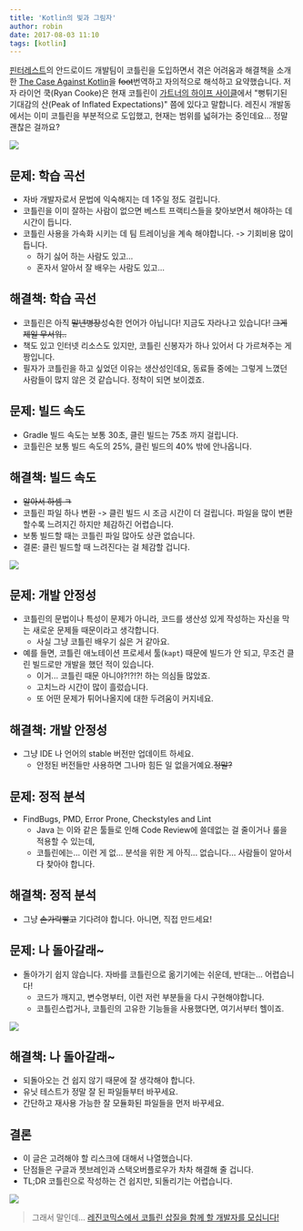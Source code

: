 ```yaml
---
title: 'Kotlin의 빛과 그림자'
author: robin
date: 2017-08-03 11:10
tags: [kotlin]
---
```


[핀터레스트](http://pinterest.com)의 안드로이드 개발팀이 코틀린을 도입하면서 겪은 어려움과 해결책을 소개한
[The Case Against Kotlin](https://medium.com/@Pinterest_Engineering/the-case-against-kotlin-2c574cb87953)을 ~~foot~~번역하고 자의적으로 해석하고 요약했습니다.
저자 라이언 쿡(Ryan Cooke)은 현재 코틀린이 [가트너의 하이프 사이클](https://en.wikipedia.org/wiki/Hype_cycle)에서 "뻥튀기된 기대감의 산(Peak of Inflated Expectations)" 쯤에 있다고 말합니다.
레진시 개발동에서는 이미 코틀린을 부분적으로 도입했고, 현재는 범위를 넓혀가는 중인데요... 정말 괜찮은 걸까요?
<!--more-->

![](/files/2017-08-03-the-case-against-kotlin/kotlin_in_hype_cycle.png)

## 문제: 학습 곡선

* 자바 개발자로서 문법에 익숙해지는 데 1주일 정도 걸립니다.
* 코틀린을 이미 잘하는 사람이 없으면 베스트 프랙티스들을 찾아보면서 해야하는 데 시간이 듭니다.
* 코틀린 사용을 가속화 시키는 데 팀 트레이닝을 계속 해야합니다. -> 기회비용 많이 듭니다.
	* 하기 싫어 하는 사람도 있고...
	* 혼자서 알아서 잘 배우는 사람도 있고...

## 해결책: 학습 곡선

* 코틀린은 아직 ~~말년병장~~성숙한 언어가 아닙니다! 지금도 자라나고 있습니다! ~~그게 제일 무서워..~~
* 책도 있고 인터넷 리소스도 있지만, 코틀린 신봉자가 하나 있어서 다 가르쳐주는 게 짱입니다.
* 필자가 코틀린을 하고 싶었던 이유는 생산성인데요, 동료들 중에는 그렇게 느꼈던 사람들이 많지 않은 것 같습니다. 정착이 되면 보이겠죠.

## 문제: 빌드 속도

* Gradle 빌드 속도는 보통 30초, 클린 빌드는 75초 까지 걸립니다.
* 코틀린은 보통 빌드 속도의 25%, 클린 빌드의 40% 밖에 안나옵니다.

## 해결책: 빌드 속도

* ~~알아서 하셈 ㅋ~~
* 코틀린 파일 하나 변환 -> 클린 빌드 시 조금 시간이 더 걸립니다. 파일을 많이 변환할수록 느려지긴 하지만 체감하긴 어렵습니다.
* 보통 빌드할 때는 코틀린 파일 많아도 상관 없습니다.
* 결론: 클린 빌드할 때 느려진다는 걸 체감할 겁니다.

![](/files/2017-08-03-the-case-against-kotlin/kotlin_deal_with_it.gif)

## 문제: 개발 안정성

* 코틀린의 문법이나 특성이 문제가 아니라, 코드를 생산성 있게 작성하는 자신을 막는 새로운 문제들 때문이라고 생각합니다.
	* 사실 그냥 코틀린 배우기 싫은 거 같아요.
* 예를 들면, 코틀린 애노테이션 프로세서 툴(`kapt`) 때문에 빌드가 안 되고, 무조건 클린 빌드로만 개발을 했던 적이 있습니다.
	* 이거... 코틀린 때문 아니야?!?!?! 하는 의심들 많았죠.
	* 고치느라 시간이 많이 흘렀습니다.
	* 또 어떤 문제가 튀어나올지에 대한 두려움이 커지네요.

## 해결책: 개발 안정성

* 그냥 IDE 나 언어의 stable 버전만 업데이트 하세요.
	* 안정된 버전들만 사용하면 그나마 힘든 일 없을거예요.~~정말?~~

## 문제: 정적 분석

* FindBugs, PMD, Error Prone, Checkstyles and Lint
	* Java 는 이와 같은 툴들로 인해 Code Review에 쓸데없는 걸 줄이거나 룰을 적용할 수 있는데,
	* 코틀린에는... 이런 게 없... 분석을 위한 게 아직... 없습니다... 사람들이 알아서 다 찾아야 합니다.

## 해결책: 정적 분석

* 그냥 ~~손가락빨고~~ 기다려야 합니다. 아니면, 직접 만드세요!

## 문제: 나 돌아갈래~

* 돌아가기 쉽지 않습니다. 자바를 코틀린으로 옮기기에는 쉬운데, 반대는... 어렵습니다!
	* 코드가 깨지고, 변수명부터, 이런 저런 부분들을 다시 구현해야합니다.
	* 코틀린스럽거나, 코틀린의 고유한 기능들을 사용했다면, 여기서부터 헬이죠.

![](/files/2017-08-03-the-case-against-kotlin/seol_in_peppermint_candy.jpg)

## 해결책: 나 돌아갈래~

* 되돌아오는 건 쉽지 않기 때문에 잘 생각해야 합니다.
* 유닛 테스트가 정말 잘 된 파일들부터 바꾸세요.
* 간단하고 재사용 가능한 잘 모듈화된 파일들을 먼저 바꾸세요.

## 결론

* 이 글은 고려해야 할 리스크에 대해서 나열했습니다.
* 단점들은 구글과 젯브레인과 스택오버플로우가 차차 해결해 줄 겁니다.
* TL;DR 코틀린으로 작성하는 건 쉽지만, 되돌리기는 어렵습니다.

![](/files/2017-08-03-the-case-against-kotlin/seol_in_silmido.jpg)

> 그래서 말인데... [레진코믹스에서 코틀린 삽질을 함께 할 개발자를 모십니다!](https://github.com/lezhin/apply/blob/master/README.md)

